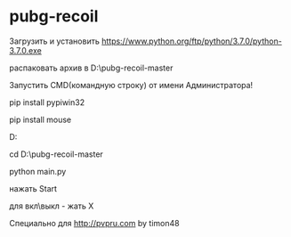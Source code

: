 # pubg-recoil

Загрузить и установить https://www.python.org/ftp/python/3.7.0/python-3.7.0.exe

распаковать архив в D:\pubg-recoil-master

Запустить CMD(командную строку) от имени Администратора!

pip install pypiwin32

pip install mouse


D:

cd D:\pubg-recoil-master

python main.py

нажать Start 

для вкл\выкл - жать X


Специально для http://pvpru.com by timon48
